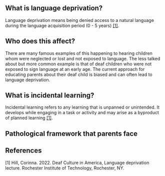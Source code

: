 ## What is language deprivation?

Language deprivation means being denied access to a natural language during the language acquisition period (0 - 5 years) [[1]](#1). 

## Who does this affect?

There are many famous examples of this happening to hearing children whom were neglected or lost and not exposed to language. The less talked about but more common example is that of deaf children who were not exposed to sign language at an early age. The current approach for educating parents about their deaf child is biased and can often lead to language deprivation.

## What is incidental learning?
Incidental learning refers to any learning that is unpanned or unintended. It develops while engaging in a task or activity and may arise as a byproduct of planned learning [[1]](#1).

## Pathological framework that parents face

## References
<a id="1">[1]</a> 
Hill, Corinna. 2022. Deaf Culture in America, Language deprivation lecture. Rochester Institute of Technology, Rochester, NY.